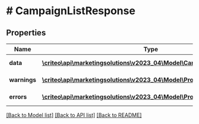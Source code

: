 # # CampaignListResponse

## Properties

Name | Type | Description | Notes
------------ | ------------- | ------------- | -------------
**data** | [**\criteo\api\marketingsolutions\v2023_04\Model\CampaignReadResource[]**](CampaignReadResource.md) |  | [optional] [readonly]
**warnings** | [**\criteo\api\marketingsolutions\v2023_04\Model\ProblemDetails[]**](ProblemDetails.md) |  | [optional] [readonly]
**errors** | [**\criteo\api\marketingsolutions\v2023_04\Model\ProblemDetails[]**](ProblemDetails.md) |  | [optional] [readonly]

[[Back to Model list]](../../README.md#models) [[Back to API list]](../../README.md#endpoints) [[Back to README]](../../README.md)

